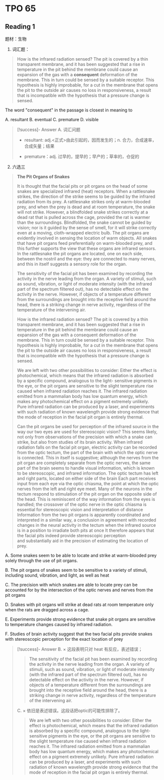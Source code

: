 # TPO 65
## Reading 1

题材：生物

1. 词汇题：

>How is the infrared radiation sensed? The pit is covered by a thin transparent membrane, and it has been suggested that a rise in temperature in the pit behind the membrane could cause an expansion of the gas with a **consequent** deformation of the membrane. This in turn could be sensed by a suitable receptor. This hypothesis is highly improbable, for a cut in the membrane that opens the pit to the outside air causes no loss in responsiveness, a result that is incompatible with the hypothesis that a pressure change is sensed.

The word "consequent" in the passage is closest in meaning to

A. resultant
B. eventual
C. premature
D. visible

> [!success]- Answer
> A. 词汇问题
> - resultant: adj.<正式>由此引起的，因而发生的；n.
> 合力，合成速率，合成矢量；结果
> 
> - premature：adj. 过早的，提早的；早产的；草率的，仓促的
> 

2. 六选三

> **The Pit Organs of Snakes**
> 
> It is thought that the facial pits or pit organs on the head of some snakes are specialized infrared (heat) receptors. When a rattlesnake strikes, the direction of the strike seems to be guided by the infrared radiation from its prey. A rattlesnake strikes only at warm-blooded prey, and when the prey is dead and at room temperature, the snake will not strike. However, a blindfolded snake strikes correctly at a dead rat that is pulled across the cage, provided the rat is warmer than the surroundings. Blindfolded, the snake cannot be guided by vision; nor is it guided by the sense of smell, for it will strike correctly even at a moving, cloth-wrapped electric bulb. The pit organs are evidently involved in sensing the location of warm objects. All snakes that have pit organs feed preferentially on warm-blooded prey, and this further supports the view that these organs are infrared sensors. In the rattlesnake the pit organs are located, one on each side, between the nostril and the eye: they are connected to many nerves, and this in itself suggests a sensory role for the organ.
> 
> The sensitivity of the facial pit has been examined by recording the activity in the nerve leading from the organ. A variety of stimuli, such as sound, vibration, or light of moderate intensity (with the infrared part of the spectrum filtered out), has no detectable effect on the activity in the nerve. However, if objects of a temperature different from the surroundings are brought into the receptive field around the head, there is a striking change in nerve activity, regardless of the temperature of the intervening air.
> 
> How is the infrared radiation sensed? The pit is covered by a thin transparent membrane, and it has been suggested that a rise in temperature in the pit behind the membrane could cause an expansion of the gas with a consequent deformation of the membrane. This in turn could be sensed by a suitable receptor. This hypothesis is highly improbable, for a cut in the membrane that opens the pit to the outside air causes no loss in responsiveness, a result that is incompatible with the hypothesis that a pressure change is sensed.
> 
> We are left with two other possibilities to consider: Either the effect is photochemical, which means that the infrared radiation is absorbed by a specific compound, analogous to the light- sensitive pigments in the eye, or the pit organs are sensitive to the slight temperature rise caused when infrared radiation reaches it. The infrared radiation emitted from a mammalian body has low quantum energy, which makes any photochemical effect on a pigment extremely unlikely. Pure infrared radiation can be produced by a laser, and experiments with such radiation of known wavelength provide strong evidence that the mode of reception in the facial pit organ is entirely thermal.
> 
> Can the pit organs be used for perception of the infrared source in the way our two eyes are used for stereoscopic vision? This seems likely, not only from observations of the precision with which a snake can strike, but also from studies of its brain activity. When infrared radiation falls on the facial pit organ, electric activity can be recorded from the optic tectum, the part of the brain with which the optic nerve is connected. This in itself is suggestive; although the nerves from the pit organ are completely separate from the optic nerves, the same part of the brain seems to handle visual information, which is known to be stereoscopic, and infrared information. The optic tectum has left and right parts, located on either side of the brain Each part receives input from each eye via the optic chiasma, the point at which the optic nerves from the left and right eye meet. Many of the neurons in the tectum respond to stimulation of the pit organ on the opposite side of the head. This is reminiscent of the way information from the eyes is handled; the crossover of the optic nerve in the optic chiasma is essential for stereoscopic vision and interpretation of distance Information from the two pit organs is apparently coordinated and interpreted in a similar way, a conclusion in agreement with recorded changes in the neural activity in the tectum when the infrared source is in a position to irradiate both pits at once It therefore appears that the facial pits indeed provide stereoscopic perception and substantially aid in the precision of estimating the location of prey.

A. Some snakes seem to be able to locate and strike at warm-blooded prey solely through the use of pit organs.

B. The pit organs of snakes seem to be sensitive to a variety of stimuli, including sound, vibration, and light, as well as heat

C. The precision with which snakes are able to locate prey can be accounted for by the intersection of the optic nerves and nerves from the pit organs

D. Snakes with pit organs will strike at dead rats at room temperature only when the rats are dragged across a cage.

E. Experiments provide strong evidence that snake pit organs are sensitive to temperature changes caused by infrared radiation.

F. Studies of brain activity suggest that the two facial pits provide snakes with stereoscopic perception for the exact location of prey

> [!success]- Answer
> B. ×
> 这段表明只对 heat 有反应，表述错误；
> 
> >The sensitivity of the facial pit has been examined by recording the activity in the nerve leading from the organ. A variety of stimuli, such as sound, vibration, or light of moderate intensity (with the infrared part of the spectrum filtered out), has no detectable effect on the activity in the nerve. However, if objects of a temperature different from the surroundings are brought into the receptive field around the head, there is a striking change in nerve activity, regardless of the temperature of the intervening air.
>
> C. ×
> 依旧是表述错误。这段话把optic的可能性排除了。
> 
> >We are left with two other possibilities to consider: Either the effect is photochemical, which means that the infrared radiation is absorbed by a specific compound, analogous to the light- sensitive pigments in the eye, or the pit organs are sensitive to the slight temperature rise caused when infrared radiation reaches it. The infrared radiation emitted from a mammalian body has low quantum energy, which makes any photochemical effect on a pigment extremely unlikely. Pure infrared radiation can be produced by a laser, and experiments with such radiation of known wavelength provide strong evidence that the mode of reception in the facial pit organ is entirely thermal.

